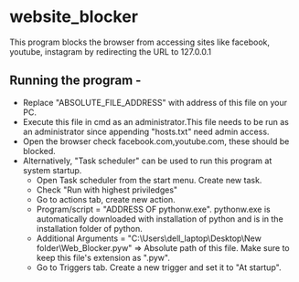 # website_blocker
This program blocks the browser from accessing sites like facebook, youtube, instagram by redirecting the URL to 127.0.0.1  
## Running the program - 
- Replace "ABSOLUTE_FILE_ADDRESS" with address of this file on your PC.  
- Execute this file in cmd as an administrator.This file needs to be run as an administrator since appending "hosts.txt" need admin access.  
- Open the browser check facebook.com,youtube.com, these should be blocked.  
- Alternatively, "Task scheduler" can be used to run this program at system startup.   
  - Open Task scheduler from the start menu. Create new task.  
  - Check "Run with highest priviledges"
  - Go to actions tab, create new action.  
  - Program/script = "ADDRESS OF pythonw.exe". pythonw.exe is automatically downloaded with installation of python and is in the installation folder of python.
  - Additional Arguments = "C:\Users\dell_laptop\Desktop\New folder\Web_Blocker.pyw" => Absolute path of this file. Make sure to keep this file's extension as ".pyw".
  - Go to Triggers tab. Create a new trigger and set it to "At startup".

